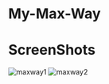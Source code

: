 # My-Max-Way
# ScreenShots
![maxway1](https://github.com/Dimamaman/My-Max-Way/assets/103814803/fb95c2c9-d490-41b8-85e2-25f6f4a48ca3)
![maxway2](https://github.com/Dimamaman/My-Max-Way/assets/103814803/ec040a1a-ce0e-4fdf-bfbc-94f1599e86a4)
